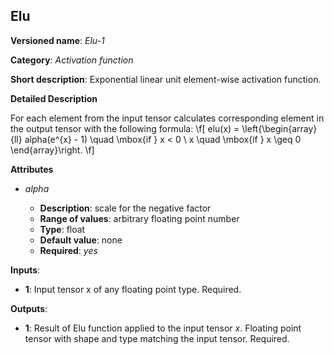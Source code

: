 ## Elu<a name="Elu"></a>

**Versioned name**: *Elu-1*

**Category**: *Activation function*

**Short description**: Exponential linear unit element-wise activation function.

**Detailed Description**

For each element from the input tensor calculates corresponding
element in the output tensor with the following formula:
\f[
elu(x) = \left\{\begin{array}{ll}
    alpha(e^{x} - 1) \quad \mbox{if } x < 0 \\
    x \quad \mbox{if } x \geq  0
\end{array}\right.
\f]

**Attributes**

* *alpha*

  * **Description**: scale for the negative factor
  * **Range of values**: arbitrary floating point number
  * **Type**: float
  * **Default value**: none
  * **Required**: *yes*

**Inputs**:

*   **1**: Input tensor x of any floating point type. Required.

**Outputs**:

*   **1**: Result of Elu function applied to the input tensor *x*. Floating point tensor with shape and type matching the input tensor. Required.
